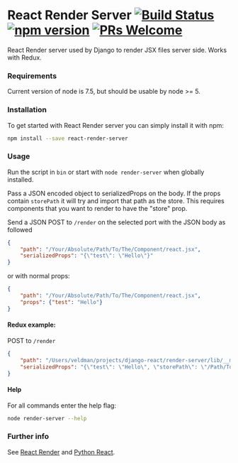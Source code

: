 # React Render Server [![Build Status](https://travis-ci.org/veldman/react-render-server.svg?branch=master)](https://travis-ci.org/veldman/react-render-server) [![npm version](https://img.shields.io/npm/v/react-render-server.svg?style=flat)](https://www.npmjs.com/package/react-render-server) [![PRs Welcome](https://img.shields.io/badge/PRs-welcome-brightgreen.svg)](CONTRIBUTING.md)

React Render server used by Django to render JSX files server side. Works with Redux.

### Requirements

Current version of node is 7.5, but should be usable by node >= 5.

### Installation

To get started with React Render server you can simply install it with npm:

```bash
npm install --save react-render-server
```

### Usage

Run the script in `bin` or start with `node render-server` when globally installed.

Pass a JSON encoded object to serializedProps on the body. If the props
contain `storePath` it will try and import that path as the store.
This requires components that you want to render to have the "store" prop.


Send a JSON POST to `/render` on the selected port with the JSON body as followed

```json
{
	"path": "/Your/Absolute/Path/To/The/Component/react.jsx",
	"serializedProps": "{\"test\": \"Hello\"}"
}
```

or with normal props:

```json
{
	"path": "/Your/Absolute/Path/To/The/Component/react.jsx",
	"props": {"test": "Hello"}
}
```


#### Redux example:

POST to `/render`


```json
{
	"path": "/Users/veldman/projects/django-react/render-server/lib/__mock__/react.jsx",
	"serializedProps": "{\"test\": \"Hello\", \"storePath\": \"/Path/To/Store/store.js\"}"
}
```

#### Help

For all commands enter the help flag:
```bash
node render-server --help
```

### Further info

See [React Render](https://github.com/markfinger/react-render) and [Python React](https://github.com/markfinger/python-react).
